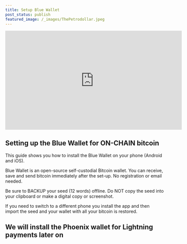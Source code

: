 ```yaml
---
title: Setup Blue Wallet
post_status: publish
featured_image: /_images/ThePetrodollar.jpeg
---
```


<iframe width="560" height="315" src="https://www.youtube-nocookie.com/embed/NqY3wBhloH4" title="YouTube video player" frameborder="0" allow="accelerometer; autoplay; clipboard-write; encrypted-media; gyroscope; picture-in-picture; web-share" allowfullscreen></iframe>

<div style="margin-bottom:30px;"></div>

## Setting up the Blue Wallet for ON-CHAIN bitcoin

This guide shows you how to install the Blue Wallet on your phone (Android and iOS). 

Blue Wallet is an open-source self-custodial Bitcoin wallet. You can receive, save and send bitcoin immediately after the set-up. No registration or email needed. 

Be sure to BACKUP your seed (12 words) offline. Do NOT copy the seed into your clipboard or make a digital copy or screenshot. 

If you need to switch to a different phone you install the app and then import the seed and your wallet with all your bitcoin is restored. 

## We will install the Phoenix wallet for Lightning payments later on